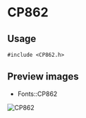 CP862
==========

Usage
------

    #include <CP862.h>

Preview images
--------------
* Fonts::CP862 

![CP862](https://raw.githubusercontent.com/Cariad/CP862/master/Preview/CP862.png)

